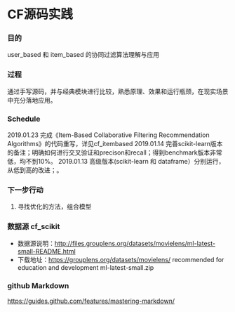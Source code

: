 # CF源码实践

### 目的
user_based 和 item_based 的协同过滤算法理解与应用

### 过程
通过手写源码，并与经典模块进行比较，熟悉原理、效果和运行瓶颈，在现实场景中充分落地应用。

### Schedule
2019.01.23 完成《Item-Based Collaborative Filtering Recommendation Algorithms》的代码重写，详见cf_itembased
2019.01.14 完善scikit-learn版本的备注；明确如何进行交叉验证和precison和recall；得到benchmark版本非常低，均不到10%。
2019.01.13 高级版本(scikit-learn 和 dataframe）分别运行，从低到高的改进；。

### 下一步行动 
1. 寻找优化的方法，组合模型

### 数据源 cf_scikit
* 数据源说明：http://files.grouplens.org/datasets/movielens/ml-latest-small-README.html
* 下载地址：https://grouplens.org/datasets/movielens/  recommended for education and development  ml-latest-small.zip 

### github Markdown
https://guides.github.com/features/mastering-markdown/
